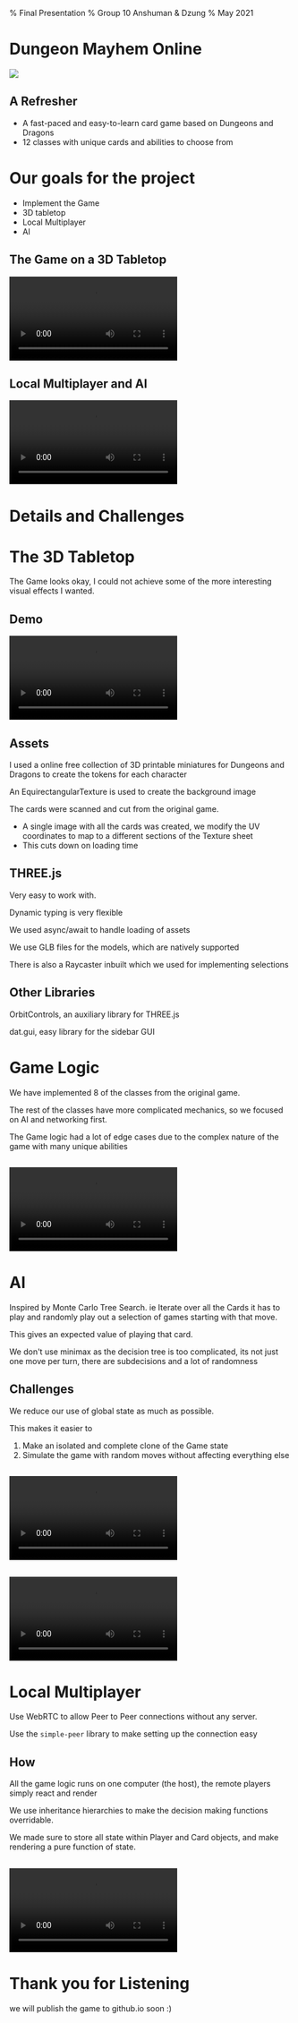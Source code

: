 % Final Presentation
% Group 10 Anshuman & Dzung
% May 2021

# Dungeon Mayhem Online

![](dm.png)

## A Refresher

- A fast-paced and easy-to-learn card game based on Dungeons and Dragons
- 12 classes with unique cards and abilities to choose from

# Our goals for the project

- Implement the Game
- 3D tabletop 
- Local Multiplayer
- AI
<!-- - ~~Custom Cards~~ -->

## The Game on a 3D Tabletop
<video data-autoplay>
  <source src="./RandomFastPan.webm">
          data-external="1" type="video/webm">
  </source>
</video>

## Local Multiplayer and AI
<video data-autoplay>
  <source src="./StartingAGame.webm">
          data-external="1" type="video/webm">
  </source>
</video>

# Details and Challenges

# The 3D Tabletop

The Game looks okay, I could not achieve some of the more interesting visual effects I wanted.

## Demo
<!-- <video data-autoplay>
  <source src="./RandomFast.webm">
          data-external="1" type="video/webm">
  </source>
</video> -->
<video data-autoplay>
  <source src="./PlayingWith2Tabs2.webm">
          data-external="1" type="video/webm">
  </source>
</video>

## Assets
I used a online free collection of 3D printable miniatures for Dungeons and Dragons to create the tokens for each character

An EquirectangularTexture is used to create the background image

The cards were scanned and cut from the original game.

- A single image with all the cards was created, we modify the UV coordinates to map to a different sections of the Texture sheet
- This cuts down on loading time

## THREE.js

Very easy to work with.

Dynamic typing is very flexible

We used async/await to handle loading of assets

We use GLB files for the models, which are natively supported

There is also a Raycaster inbuilt which we used for implementing selections

## Other Libraries

OrbitControls, an auxiliary library for THREE.js

dat.gui, easy library for the sidebar GUI

# Game Logic

We have implemented 8 of the classes from the original game.

The rest of the classes have more complicated mechanics, so we focused on AI and networking first.

The Game logic had a lot of edge cases due to the complex nature of the game with many unique abilities

##
<video data-autoplay>
  <source src="./PlayingWith2Tabs2.webm">
          data-external="1" type="video/webm">
  </source>
</video>

# AI

Inspired by Monte Carlo Tree Search. ie
Iterate over all the Cards it has to play and randomly play out a selection of games starting with that move.

This gives an expected value of playing that card.

We don't use minimax as the decision tree is too complicated, its not just one move per turn, there are subdecisions and a lot of randomness

## Challenges

We reduce our use of global state as much as possible.

This makes it easier to

1. Make an isolated and complete clone of the Game state
2. Simulate the game with random moves without affecting everything else

##
<video data-autoplay>
  <source src="./AITop.webm">
          data-external="1" type="video/webm">
  </source>
</video>

##
<video data-autoplay>
  <source src="./AISide3.webm">
          data-external="1" type="video/webm">
  </source>
</video>


# Local Multiplayer

Use WebRTC to allow Peer to Peer connections without any server. 

Use the `simple-peer` library to make setting up the connection easy


## How

<!-- On the host side, RemotePlayer is a subclass of Player that uses WebRTC to coordinate making choices with the other computer

On the remote side, it is event driven, either we receives a request to choose from some players or cards, or we receive a serialized version of the game state. -->

All the game logic runs on one computer (the host), the remote players simply react and render

We use inheritance hierarchies to make the decision making functions overridable.

We made sure to store all state within Player and Card objects, and make rendering a pure function of state.  

<!-- ##
<video data-autoplay controls=1>
  <source src="./StartingAGame.webm">
          data-external="1" type="video/webm">
  </source>
</video> -->

##
<video data-autoplay controls=1>
  <source src="./PlayingWith2Tabs2.webm">
          data-external="1" type="video/webm">
  </source>
</video>

# Thank you for Listening

we will publish the game to github.io soon :)